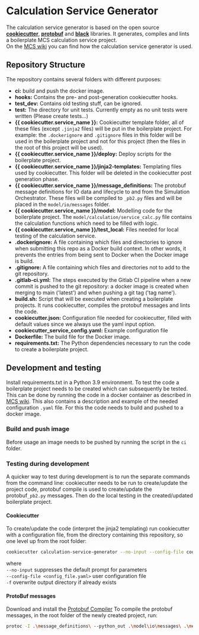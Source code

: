 # Calculation Service Generator

The calculation service generator is based on the open source
[**cookiecutter**](https://github.com/cookiecutter/cookiecutter),
[**protobuf**](https://github.com/protocolbuffers/protobuf) and [**black**](https://github.com/psf/black) libraries.
It generates, compiles and lints a boilerplate MCS calculation service project.  
On the [MCS wiki](https://github.com/dots-energy/simulation-orchestrator/wiki#create-calculation-services) you can find how the
calculation service generator is used.

## Repository Structure

The repository contains several folders with different purposes:

- **ci:** build and push the docker image.
- **hooks:** Contains the pre- and post-generation cookiecutter hooks.
- **test_dev:** Contains old testing stuff, can be ignored.
- **test:** The directory for unit tests. Currently empty as no unit tests were written (Please create tests...)
- **{{ cookiecutter.service_name }}:** Cookiecutter template folder, all of these files (except `.jinja2` files) will be
  put in the boilerplate project. For example: the `.dockerignore` and `.gitignore` files in this folder will be used
  in the boilerplate project and not for this project (then the files in the root of this project will be used).
- **{{ cookiecutter.service_name }}/deploy:** Deploy scripts for the boilerplate project.
- **{{ cookiecutter.service_name }}/jinja2-templates:** Templating files used by cookiecutter. This folder will be
  deleted in the cookiecutter post generation phase.
- **{{ cookiecutter.service_name }}/message_definitions:** The protobuf message definitions for IO data and lifecycle
  to and from the Simulation Orchestrator. These files will be compiled to `_pb2.py` files and will be placed in the
  `model/io/messages` folder.
- **{{ cookiecutter.service_name }}/model:** Modelling code for the boilerplate project. The
  `model/calculation/service_calc.py` file contains the calculation functions which need to be filled with logic.
- **{{ cookiecutter.service_name }}/test_local:** Files needed for local testing of the calculation service.
- **.dockerignore:** A file containing which files and directories to ignore when submitting this repo as a Docker
  build context. In other words, it prevents the entries from being sent to Docker when the Docker image is build.
- **.gitignore:** A file containing which files and directories not to add to the git repository.
- **.gitlab-ci.yml:** The steps executed by the Gitlab CI pipeline when a new commit is pushed to the git repository:
  a docker image is created when merging to main ('latest') and when pushing a git tag ('tag name').
- **build.sh:** Script that will be executed when creating a boilerplate projects. It runs cookiecutter, compiles
  the protobuf messages and lints the code.
- **cookiecutter.json:** Configuration file needed for cookiecutter, filled with default values since we always use the
  yaml input option.
- **cookiecutter_service_config.yaml:** Example configuration file
- **Dockerfile:** The build file for the Docker image.
- **requirements.txt:** The Python dependencies necessary to run the code to create a boilerplate project.

## Development and testing

Install requirements.txt in a Python 3.9 environment.
To test the code a boilerplate project needs to be created which can subsequently be tested.
This can be done by running the code in a docker container as described in
[MCS wiki](https://github.com/dots-energy/simulation-orchestrator/wiki#create-boilerplate-service). This also contains a
description and example of the needed configuration `.yaml` file.
For this the code needs to build and pushed to a docker image.

### Build and push image

Before usage an image needs to be pushed by running the script in the `ci` folder.

### Testing during development

A quicker way to test during development is to run the separate commands from the command line: cookiecutter needs to be
run to create/update the project code, protobuf compile is used to create/update the protobuf`_pb2.py` messages.
Then do the local testing in the created/updated boilerplate project.

#### Cookiecutter

To create/update the code (interpret the jinja2 templating) run cookiecutter with a configuration file, from the
directory containing this repository, so one level up from the root folder:

````bash
cookiecutter calculation-service-generator --no-input --config-file cookiecutter_service_config.yaml -f
````

where  
`--no-input` suppresses the default prompt for parameters  
`--config-file <config_file.yaml>` user configuration file  
`-f` overwrite output directory if already exists

#### ProtoBuf messages

Download and install the [Protobuf Compiler](https://github.com/protocolbuffers/protobuf/releases/tag/v3.19.0-rc2)
To compile the protobuf messages, in the root folder of the newly created project, run:

```bash
protoc -I .\message_definitions\ --python_out .\model\io\messages\ .\message_definitions\*.proto
```
